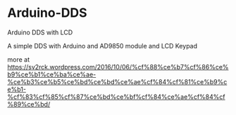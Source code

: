 # Arduino-DDS
Arduino DDS with LCD

A simple DDS with Arduino and AD9850 module and LCD Keypad

more at
https://sv2rck.wordpress.com/2016/10/06/%cf%88%ce%b7%cf%86%ce%b9%ce%b1%ce%ba%ce%ae-%ce%b3%ce%b5%ce%bd%ce%bd%ce%ae%cf%84%cf%81%ce%b9%ce%b1-%cf%83%cf%85%cf%87%ce%bd%ce%bf%cf%84%ce%ae%cf%84%cf%89%ce%bd/
